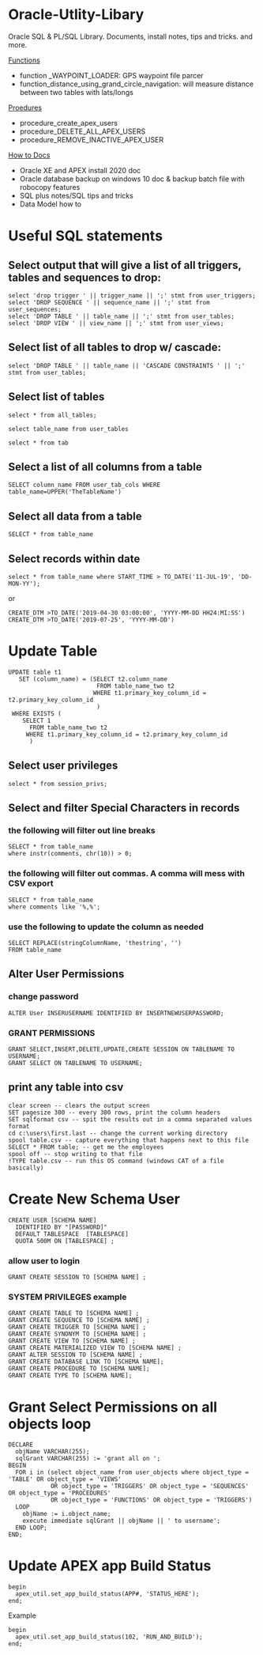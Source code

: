 # Oracle-Utlity-Libary
Oracle SQL &amp; PL/SQL Library. Documents, install notes, tips and tricks. and more. 

[Functions](https://github.com/akridge/Oracle-Utlity-Libary/tree/master/plsql_functions)
* function _WAYPOINT_LOADER:  GPS waypoint file parcer
* function_distance_using_grand_circle_navigation: will measure distance between two tables with lats/longs

[Proedures](https://github.com/akridge/Oracle-Utlity-Libary/tree/master/plsql_procedures)
* procedure_create_apex_users
* procedure_DELETE_ALL_APEX_USERS
* procedure_REMOVE_INACTIVE_APEX_USER

[How to Docs](https://github.com/akridge/Oracle-Utlity-Libary/tree/master/how_to_docs)
* Oracle XE and APEX install 2020 doc
* Oracle database backup on windows 10 doc & backup batch file with robocopy features
* SQL plus notes/SQL tips and tricks
* Data Model how to

# Useful SQL statements
## Select output that will give a list of all triggers, tables and sequences to drop:
``` 
select 'drop trigger ' || trigger_name || ';' stmt from user_triggers;
select 'DROP SEQUENCE ' || sequence_name || ';' stmt from user_sequences;
select 'DROP TABLE ' || table_name || ';' stmt from user_tables;
select 'DROP VIEW ' || view_name || ';' stmt from user_views;
``` 
## Select list of all  tables to drop w/ cascade:
``` 
select 'DROP TABLE ' || table_name || 'CASCADE CONSTRAINTS ' || ';' stmt from user_tables;
``` 
## Select list of tables
``` 
select * from all_tables;

select table_name from user_tables

select * from tab
``` 

## Select a list of all columns from a table
``` 
SELECT column_name FROM user_tab_cols WHERE table_name=UPPER('TheTableName')
``` 

## Select all data from a table
``` 
SELECT * from table_name
``` 

## Select records within date
``` 
select * from table_name where START_TIME > TO_DATE('11-JUL-19', 'DD-MON-YY');
```
 
or 

``` 
CREATE_DTM >TO_DATE('2019-04-30 03:00:00', 'YYYY-MM-DD HH24:MI:SS')
CREATE_DTM >TO_DATE('2019-07-25', 'YYYY-MM-DD')
``` 

# Update Table
``` 
UPDATE table t1
   SET (column_name) = (SELECT t2.column_name
                         FROM table_name_two t2
                        WHERE t1.primary_key_column_id = t2.primary_key_column_id
                         )
 WHERE EXISTS (
    SELECT 1
      FROM table_name_two t2
     WHERE t1.primary_key_column_id = t2.primary_key_column_id
      )
``` 

## Select user privileges

``` 
select * from session_privs;
``` 

## Select and filter Special Characters in records

### the following will filter out line breaks
``` 
SELECT * from table_name
where instr(comments, chr(10)) > 0;
``` 

### the following will filter out commas. A comma will mess with CSV export
``` 
SELECT * from table_name
where comments like '%,%';
``` 

### use the following to update the column as needed
``` 
SELECT REPLACE(stringColumnName, 'thestring', '')
FROM table_name
``` 

## Alter User Permissions

### change password
``` 
ALTER User INSERUSERNAME IDENTIFIED BY INSERTNEWUSERPASSWORD;
``` 
### GRANT PERMISSIONS
``` 
GRANT SELECT,INSERT,DELETE,UPDATE,CREATE SESSION ON TABLENAME TO USERNAME;
GRANT SELECT ON TABLENAME TO USERNAME;

``` 

## print any table into csv
``` 
clear screen -- clears the output screen
SET pagesize 300 -- every 300 rows, print the column headers
SET sqlformat csv -- spit the results out in a comma separated values format
cd c:\users\first.last -- change the current working directory
spool table.csv -- capture everything that happens next to this file
SELECT * FROM table; -- get me the employees
spool off -- stop writing to that file
!TYPE table.csv -- run this OS command (windows CAT of a file basically)
``` 

# Create New Schema User
``` 
CREATE USER [SCHEMA NAME]
  IDENTIFIED BY "[PASSWORD]" 
  DEFAULT TABLESPACE  [TABLESPACE] 
  QUOTA 500M ON [TABLESPACE] ;
``` 
### allow user to login
``` 
GRANT CREATE SESSION TO [SCHEMA NAME] ;
``` 
### SYSTEM PRIVILEGES example
``` 
GRANT CREATE TABLE TO [SCHEMA NAME] ;
GRANT CREATE SEQUENCE TO [SCHEMA NAME] ;
GRANT CREATE TRIGGER TO [SCHEMA NAME] ;
GRANT CREATE SYNONYM TO [SCHEMA NAME] ;
GRANT CREATE VIEW TO [SCHEMA NAME] ;
GRANT CREATE MATERIALIZED VIEW TO [SCHEMA NAME] ;
GRANT ALTER SESSION TO [SCHEMA NAME] ;
GRANT CREATE DATABASE LINK TO [SCHEMA NAME];
GRANT CREATE PROCEDURE TO [SCHEMA NAME];
GRANT CREATE TYPE TO [SCHEMA NAME];
``` 


# Grant Select Permissions on all objects loop
``` 
DECLARE
  objName VARCHAR(255);
  sqlGrant VARCHAR(255) := 'grant all on ';
BEGIN
  FOR i in (select object_name from user_objects where object_type = 'TABLE' OR object_type = 'VIEWS' 
            OR object_type = 'TRIGGERS' OR object_type = 'SEQUENCES' OR object_type = 'PROCEDURES' 
			OR object_type = 'FUNCTIONS' OR object_type = 'TRIGGERS')
  LOOP
    objName := i.object_name;
    execute immediate sqlGrant || objName || ' to username';
  END LOOP;
END;
``` 

# Update APEX app Build Status 
``` 
begin
  apex_util.set_app_build_status(APP#, 'STATUS_HERE');
end;

``` 
Example
``` 
begin
  apex_util.set_app_build_status(102, 'RUN_AND_BUILD');
end;
``` 

